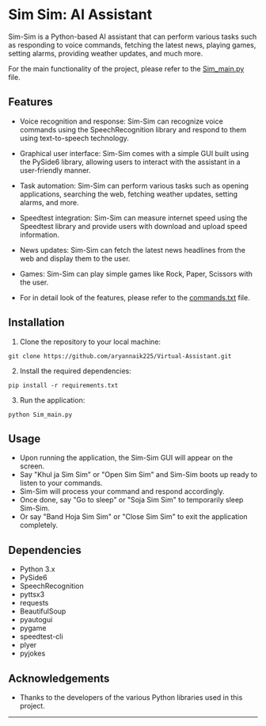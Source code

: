 # Sim Sim: AI Assistant

Sim-Sim is a Python-based AI assistant that can perform various tasks such as responding to voice commands, fetching the latest news, playing games, setting alarms, providing weather updates, and much more.

For the main functionality of the project, please refer to the [Sim_main.py](Sim_main.py) file.


## Features

- Voice recognition and response: Sim-Sim can recognize voice commands using the SpeechRecognition library and respond to them using text-to-speech technology.
- Graphical user interface: Sim-Sim comes with a simple GUI built using the PySide6 library, allowing users to interact with the assistant in a user-friendly manner.
- Task automation: Sim-Sim can perform various tasks such as opening applications, searching the web, fetching weather updates, setting alarms, and more.
- Speedtest integration: Sim-Sim can measure internet speed using the Speedtest library and provide users with download and upload speed information.
- News updates: Sim-Sim can fetch the latest news headlines from the web and display them to the user.
- Games: Sim-Sim can play simple games like Rock, Paper, Scissors with the user.

- For in detail look of the features, please refer to the [commands.txt](commands.txt) file.

## Installation

1. Clone the repository to your local machine:

```
git clone https://github.com/aryannaik225/Virtual-Assistant.git
```

2. Install the required dependencies:

```
pip install -r requirements.txt
```

3. Run the application:

```
python Sim_main.py
```

## Usage

- Upon running the application, the Sim-Sim GUI will appear on the screen.
- Say "Khul ja Sim Sim" or "Open Sim Sim" and Sim-Sim boots up ready to listen to your commands.
- Sim-Sim will process your command and respond accordingly.
- Once done, say "Go to sleep" or "Soja Sim Sim" to temporarily sleep Sim-Sim.
- Or say "Band Hoja Sim Sim" or "Close Sim Sim" to exit the application completely.

## Dependencies

- Python 3.x
- PySide6
- SpeechRecognition
- pyttsx3
- requests
- BeautifulSoup
- pyautogui
- pygame
- speedtest-cli
- plyer
- pyjokes

## Acknowledgements

- Thanks to the developers of the various Python libraries used in this project.

---
